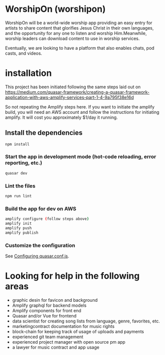 # WorshipOn (worshipon)
WorshipOn will be a world-wide worship app providing an easy entry for artists to share content that glorifies Jesus Christ in their own languages, and the opportunity for any one to listen and worship Him.Meanwhile, worship leaders can download content to use in worship services.

Eventually, we are looking to have a platform that also enables chats, pod casts, and videos.

# installation

This project has been initiated following the same steps laid out on https://medium.com/quasar-framework/creating-a-quasar-framework-application-with-aws-amplify-services-part-1-4-9a795f38e16d

So not repeating the Amplify steps here. If you want to initiate the amplify build, you will need an AWS account and follow the instructions for initiating amplify.  It will cost you approximately $1/day it running.


## Install the dependencies
```bash
npm install
```

### Start the app in development mode (hot-code reloading, error reporting, etc.)
```bash
quasar dev
```

### Lint the files
```bash
npm run lint
```

### Build the app for dev on AWS
```bash
amplify configure (follow steps above)
amplify init
amplify push
amplify publish
```

### Customize the configuration
See [Configuring quasar.conf.js](https://quasar.dev/quasar-cli/quasar-conf-js).

# Looking for help in the following areas
  * graphic desin for favicon and background
  * Amplify graphql for backend models
  * Amplify components for front end  
  * Quasar and/or Vue for frontend
  * data scientist for creating song lists from language, genre, favorites, etc.
  * marketingcontract documentation for music rights
  * block-chain for keeping track of usage of uploads and payments
  * experienced git team management
  * experienced project manager with open source pm app
  * a lawyer for music contract and app usage
